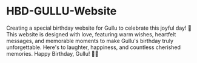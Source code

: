 # HBD-GULLU-Website
Creating a special birthday website for Gullu to celebrate this joyful day! 🎉 This website is designed with love, featuring warm wishes, heartfelt messages, and memorable moments to make Gullu's birthday truly unforgettable. Here's to laughter, happiness, and countless cherished memories. Happy Birthday, Gullu! 🥳🎂
